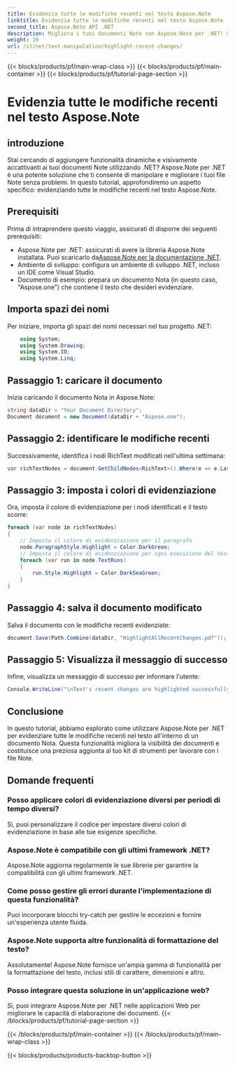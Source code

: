 ```yaml
---
title: Evidenzia tutte le modifiche recenti nel testo Aspose.Note
linktitle: Evidenzia tutte le modifiche recenti nel testo Aspose.Note
second_title: Aspose.Note API .NET
description: Migliora i tuoi documenti Note con Aspose.Note per .NET! Scopri come evidenziare le modifiche recenti nel testo con questo tutorial passo passo.
weight: 19
url: /it/net/text-manipulation/highlight-recent-changes/
---
```


{{< blocks/products/pf/main-wrap-class >}}
{{< blocks/products/pf/main-container >}}
{{< blocks/products/pf/tutorial-page-section >}}

# Evidenzia tutte le modifiche recenti nel testo Aspose.Note

## introduzione
Stai cercando di aggiungere funzionalità dinamiche e visivamente accattivanti ai tuoi documenti Note utilizzando .NET? Aspose.Note per .NET è una potente soluzione che ti consente di manipolare e migliorare i tuoi file Note senza problemi. In questo tutorial, approfondiremo un aspetto specifico: evidenziando tutte le modifiche recenti nel testo Aspose.Note.
## Prerequisiti
Prima di intraprendere questo viaggio, assicurati di disporre dei seguenti prerequisiti:
-  Aspose.Note per .NET: assicurati di avere la libreria Aspose.Note installata. Puoi scaricarlo da[Aspose.Note per la documentazione .NET](https://reference.aspose.com/note/net/).
- Ambiente di sviluppo: configura un ambiente di sviluppo .NET, incluso un IDE come Visual Studio.
- Documento di esempio: prepara un documento Nota (in questo caso, "Aspose.one") che contiene il testo che desideri evidenziare.
## Importa spazi dei nomi
Per iniziare, importa gli spazi dei nomi necessari nel tuo progetto .NET:
```csharp
    using System;
    using System.Drawing;
    using System.IO;
    using System.Linq;
```
## Passaggio 1: caricare il documento
Inizia caricando il documento Nota in Aspose.Note:
```csharp
string dataDir = "Your Document Directory";
Document document = new Document(dataDir + "Aspose.one");
```
## Passaggio 2: identificare le modifiche recenti
Successivamente, identifica i nodi RichText modificati nell'ultima settimana:
```csharp
var richTextNodes = document.GetChildNodes<RichText>().Where(e => e.LastModifiedTime >= DateTime.Today.Subtract(TimeSpan.FromDays(7)));
```
## Passaggio 3: imposta i colori di evidenziazione
Ora, imposta il colore di evidenziazione per i nodi identificati e il testo scorre:
```csharp
foreach (var node in richTextNodes)
{
    // Imposta il colore di evidenziazione per il paragrafo
    node.ParagraphStyle.Highlight = Color.DarkGreen;
    // Imposta il colore di evidenziazione per ogni esecuzione del testo
    foreach (var run in node.TextRuns)
    {
        run.Style.Highlight = Color.DarkSeaGreen;
    }
}
```
## Passaggio 4: salva il documento modificato
Salva il documento con le modifiche recenti evidenziate:
```csharp
document.Save(Path.Combine(dataDir, "HighlightAllRecentChanges.pdf"));
```
## Passaggio 5: Visualizza il messaggio di successo
Infine, visualizza un messaggio di successo per informare l'utente:
```csharp
Console.WriteLine("\nText's recent changes are highlighted successfully.");
```
## Conclusione
In questo tutorial, abbiamo esplorato come utilizzare Aspose.Note per .NET per evidenziare tutte le modifiche recenti nel testo all'interno di un documento Nota. Questa funzionalità migliora la visibilità dei documenti e costituisce una preziosa aggiunta al tuo kit di strumenti per lavorare con i file Note.
## Domande frequenti
### Posso applicare colori di evidenziazione diversi per periodi di tempo diversi?
Sì, puoi personalizzare il codice per impostare diversi colori di evidenziazione in base alle tue esigenze specifiche.
### Aspose.Note è compatibile con gli ultimi framework .NET?
Aspose.Note aggiorna regolarmente le sue librerie per garantire la compatibilità con gli ultimi framework .NET.
### Come posso gestire gli errori durante l'implementazione di questa funzionalità?
Puoi incorporare blocchi try-catch per gestire le eccezioni e fornire un'esperienza utente fluida.
### Aspose.Note supporta altre funzionalità di formattazione del testo?
Assolutamente! Aspose.Note fornisce un'ampia gamma di funzionalità per la formattazione del testo, inclusi stili di carattere, dimensioni e altro.
### Posso integrare questa soluzione in un'applicazione web?
Sì, puoi integrare Aspose.Note per .NET nelle applicazioni Web per migliorare le capacità di elaborazione dei documenti.
{{< /blocks/products/pf/tutorial-page-section >}}

{{< /blocks/products/pf/main-container >}}
{{< /blocks/products/pf/main-wrap-class >}}

{{< blocks/products/products-backtop-button >}}
